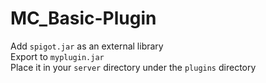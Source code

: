 # MC_Basic-Plugin
Add ```spigot.jar``` as an external library  
Export to ```myplugin.jar```  
Place it in your ```server``` directory under the ```plugins``` directory
